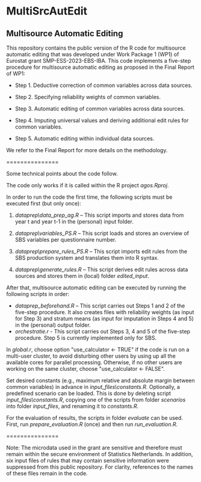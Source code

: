 MultiSrcAutEdit
===============

## Multisource Automatic Editing

This repository contains the public version of the R code for multisource automatic editing that was developed under Work Package 1 (WP1) of Eurostat grant SMP-ESS-2023-EBS-IBA. This code implements a five-step procedure for multisource automatic editing as proposed in the Final Report of WP1:

- Step 1. Deductive correction of common variables across data sources.

- Step 2. Specifying reliability weights of common variables.

- Step 3. Automatic editing of common variables across data sources.

- Step 4. Imputing universal values and deriving additional edit rules for common variables.

- Step 5. Automatic editing within individual data sources.

We refer to the Final Report for more details on the methodology.


===============

Some technical points about the code follow.

The code only works if it is called within the R project *agos.Rproj*.

In order to run the code the first time, the following scripts must be executed first (but only once):

1. *dataprep\data_prep_ag.R* – This script imports and stores data from year t and year t-1 in the (personal) input folder.

2. *dataprep\variables_PS.R* – This script loads and stores an overview of SBS variables per questionnaire number.

3. *dataprep\prepare_rules_PS.R* – This script imports edit rules from the SBS production system and translates them into R syntax.

4. *dataprep\generate_rules.R* – This script derives edit rules across data sources and stores them in (local) folder *edited_input*.

After that, multisource automatic editing can be executed by running the following scripts in order:
- *dataprep_beforehand.R* – This script carries out Steps 1 and 2 of the five-step procedure. It also creates files with reliability weights (as input for Step 3) and stratum means (as input for imputation in Steps 4 and 5) in the (personal) output folder.
- *orchestratie.r* - This script carries out Steps 3, 4 and 5 of the five-step procedure. Step 5 is currently implemented only for SBS.

In *global.r*, choose option "use_calculator <- TRUE" if the code is run on a multi-user cluster, to avoid disturbing other users by using up all the available cores for parallel processing. Otherwise, if no other users are working on the same cluster, choose "use_calculator <- FALSE".

Set desired constants (e.g., maximum relative and absolute margin between common variables) in advance in *input_files\constants.R*. Optionally, a predefined scenario can be loaded. This is done by deleting script *input_files\constants.R*, copying one of the scripts from folder *scenarios* into folder *input_files*, and renaming it to *constants.R*.

For the evaluation of results, the scripts in folder *evaluate* can be used. First, run *prepare_evaluation.R* (once) and then run *run_evaluation.R*.


===============

Note: The microdata used in the grant are sensitive and therefore must remain within the secure environment of Statistics Netherlands. In addition, six input files of rules that may contain sensitive information were suppressed from this public repository. For clarity, references to the names of these files remain in the code.

